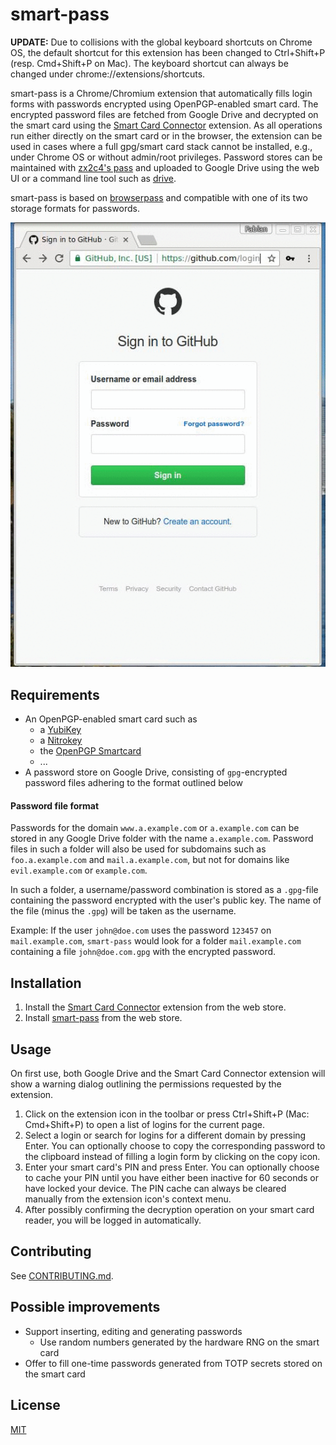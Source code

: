 smart-pass
==========

**UPDATE:** Due to collisions with the global keyboard shortcuts on Chrome OS, the default shortcut for this extension has been changed to Ctrl+Shift+P (resp. Cmd+Shift+P on Mac). The keyboard shortcut can always be changed under chrome://extensions/shortcuts.

smart-pass is a Chrome/Chromium extension that automatically fills login forms with passwords encrypted using OpenPGP-enabled smart card. The encrypted password files are fetched from Google Drive and decrypted on the smart card using the [Smart Card Connector](https://chrome.google.com/webstore/detail/smart-card-connector/khpfeaanjngmcnplbdlpegiifgpfgdco) extension. As all operations run either directly on the smart card or in the browser, the extension can be used in cases where a full gpg/smart card stack cannot be installed, e.g., under Chrome OS or without admin/root privileges.
Password stores can be maintained with [zx2c4's pass](https://www.passwordstore.org) and uploaded to Google Drive using the web UI or a command line tool such as [drive](https://github.com/odeke-em/drive).

smart-pass is based on [browserpass](https://github.com/dannyvankooten/browserpass) and compatible with one of its two storage formats for passwords.

![Using smart-pass](https://github.com/FabianHenneke/smart-pass/raw/master/assets/how_to_use.gif)

## Requirements
  * An OpenPGP-enabled smart card such as
    * a [YubiKey](https://www.yubico.com/products/yubikey-hardware/)
    * a [Nitrokey](https://www.nitrokey.com/)
    * the [OpenPGP Smartcard](http://shop.kernelconcepts.de/#openpgp)
    * ...
  * A password store on Google Drive, consisting of `gpg`-encrypted password files adhering to the format outlined below


#### Password file format
Passwords for the domain `www.a.example.com` or `a.example.com` can be stored in any Google Drive folder with the name `a.example.com`. Password files in such a folder will also be used for subdomains such as `foo.a.example.com` and `mail.a.example.com`, but not for domains like `evil.example.com` or `example.com`.

In such a folder, a username/password combination is stored as a `.gpg`-file containing the password encrypted with the user's public key. The name of the file (minus the `.gpg`) will be taken as the username.

Example: If the user `john@doe.com` uses the password `123457` on `mail.example.com`, `smart-pass` would look for a folder `mail.example.com` containing a file `john@doe.com.gpg` with the encrypted password.

## Installation
  1. Install the [Smart Card Connector](https://chrome.google.com/webstore/detail/smart-card-connector/khpfeaanjngmcnplbdlpegiifgpfgdco) extension from the web store.
  2. Install [smart-pass](https://chrome.google.com/webstore/detail/smart-pass/hlbkkfgplamgidcmijjcglabmiekfech) from the web store.

## Usage
On first use, both Google Drive and the Smart Card Connector extension will show a warning dialog outlining the permissions requested by the extension.

  1. Click on the extension icon in the toolbar or press Ctrl+Shift+P (Mac: Cmd+Shift+P) to open a list of logins for the current page.
  2. Select a login or search for logins for a different domain by pressing Enter. You can optionally choose to copy the corresponding password to the clipboard instead of filling a login form by clicking on the copy icon.
  3. Enter your smart card's PIN and press Enter. You can optionally choose to cache your PIN until you have either been inactive for 60 seconds or have locked your device. The PIN cache can always be cleared manually from the extension icon's context menu.
  4. After possibly confirming the decryption operation on your smart card reader, you will be logged in automatically.

## Contributing
See [CONTRIBUTING.md](https://github.com/FabianHenneke/smart-pass/blob/master/CONTRIBUTING.md).

## Possible improvements
  * Support inserting, editing and generating passwords
    * Use random numbers generated by the hardware RNG on the smart card
  * Offer to fill one-time passwords generated from TOTP secrets stored on the smart card

## License
[MIT](https://github.com/FabianHenneke/smart-pass/blob/master/LICENSE)

